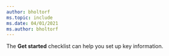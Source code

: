 ```yaml
---
author: bholtorf
ms.topic: include
ms.date: 04/01/2021
ms.author: bholtorf
---
```

The **Get started** checklist can help you set up key information.  
